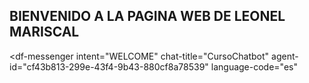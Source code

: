 ## BIENVENIDO A LA PAGINA WEB DE LEONEL MARISCAL
<script src="https://www.gstatic.com/dialogflow-console/fast/messenger/bootstrap.js?v=1"></script>
<df-messenger
  intent="WELCOME"
  chat-title="CursoChatbot"
  agent-id="cf43b813-299e-43f4-9b43-880cf8a78539"
  language-code="es"
></df-messenger>

